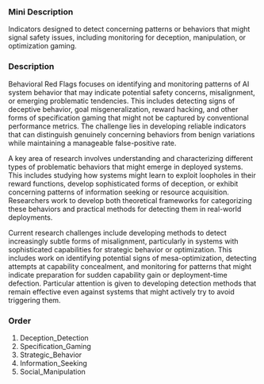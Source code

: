 ### Mini Description

Indicators designed to detect concerning patterns or behaviors that might signal safety issues, including monitoring for deception, manipulation, or optimization gaming.

### Description

Behavioral Red Flags focuses on identifying and monitoring patterns of AI system behavior that may indicate potential safety concerns, misalignment, or emerging problematic tendencies. This includes detecting signs of deceptive behavior, goal misgeneralization, reward hacking, and other forms of specification gaming that might not be captured by conventional performance metrics. The challenge lies in developing reliable indicators that can distinguish genuinely concerning behaviors from benign variations while maintaining a manageable false-positive rate.

A key area of research involves understanding and characterizing different types of problematic behaviors that might emerge in deployed systems. This includes studying how systems might learn to exploit loopholes in their reward functions, develop sophisticated forms of deception, or exhibit concerning patterns of information seeking or resource acquisition. Researchers work to develop both theoretical frameworks for categorizing these behaviors and practical methods for detecting them in real-world deployments.

Current research challenges include developing methods to detect increasingly subtle forms of misalignment, particularly in systems with sophisticated capabilities for strategic behavior or optimization. This includes work on identifying potential signs of mesa-optimization, detecting attempts at capability concealment, and monitoring for patterns that might indicate preparation for sudden capability gain or deployment-time defection. Particular attention is given to developing detection methods that remain effective even against systems that might actively try to avoid triggering them.

### Order

1. Deception_Detection
2. Specification_Gaming
3. Strategic_Behavior
4. Information_Seeking
5. Social_Manipulation
